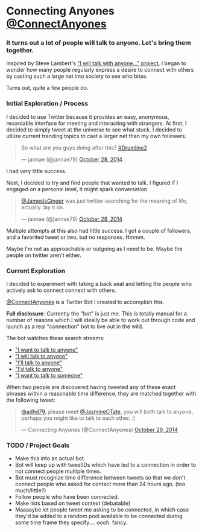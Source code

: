 # Connecting Anyones [@ConnectAnyones](https://twitter.com/ConnectAnyones)

### It turns out a lot of people will talk to anyone. Let's bring them together.

Inspired by Steve Lambert's ["I will talk with anyone..." project](http://visitsteve.com/made/talkwithanyone/), I began to wonder how many people regularly express a desire to connect with others by casting such a large net into society to see who bites.

Turns out, quite a few people do.

### Initial Exploration / Process

I decided to use Twitter because it provides an easy, anonymous, recordable interface for meeting and interacting with strangers. At first, I decided to simply tweet at the universe to see what stuck. I decided to utilize current trending topics to cast a larger net than my own followers. 

<blockquote class="twitter-tweet" lang="en"><p>So what are you guys doing after this? <a href="https://twitter.com/hashtag/Drumline2?src=hash">#Drumline2</a></p>&mdash; jannae (@jannae79) <a href="https://twitter.com/jannae79/status/526931572608729090">October 28, 2014</a></blockquote>
<script async src="//platform.twitter.com/widgets.js" charset="utf-8"></script>

I had very little success.

Next, I decided to try and find people that wanted to talk. I figured if I engaged on a personal level, it might spark conversation.

<blockquote class="twitter-tweet" lang="en"><p><a href="https://twitter.com/JamesIsGinger">@JamesIsGinger</a> was just twitter-searching for the meaning of life, actually. lay it on.</p>&mdash; jannae (@jannae79) <a href="https://twitter.com/jannae79/status/526940926711988224">October 28, 2014</a></blockquote>
<script async src="//platform.twitter.com/widgets.js" charset="utf-8"></script>

Multiple attempts at this also had little success. I got a couple of followers, and a favorited tweet or two, but no responses. Hmmm.

Maybe I'm not as approachable or outgoing as I need to be. Maybe the people on twitter aren't either. 

### Current Exploration

I decided to experiment with taking a back seat and letting the people who actively ask to connect connect with others.

[@ConnectAnyones](https://twitter.com/ConnectAnyones) is a Twitter Bot I created to accomplish this.

**Full disclosure**: Currently the "bot" is just me. This is totally manual for a number of reasons which I will ideally be able to work out through code and launch as a real "connection" bot to live out in the wild.

The bot watches these search streams:

* ["I want to talk to anyone"](https://twitter.com/search?f=realtime&q=%22I%20want%20to%20talk%20to%20anyone%22&src=typd)
* ["I will talk to anyone"](https://twitter.com/search?f=realtime&q=%22I%20will%20talk%20to%20anyone%22&src=typd)
* ["I'll talk to anyone"](https://twitter.com/search?f=realtime&q=%22I%27ll%20talk%20to%20anyone%22&src=typd)
* ["I'd talk to anyone"](https://twitter.com/search?f=realtime&q=%22I%27d%20talk%20to%20anyone%22&src=typd)
* ["I want to talk to someone"](https://twitter.com/search?q=%22I%20want%20to%20talk%20to%20someone%22&src=typd)

When two people are discovered having tweeted any of these exact phrases within a reasonable time difference, they are matched together with the following tweet:

<blockquote class="twitter-tweet" lang="en"><p><a href="https://twitter.com/adhd79">@adhd79</a>, please meet <a href="https://twitter.com/JasmineCTate">@JasmineCTate</a>, you will both talk to anyone, perhaps you might like to talk to each other. :)</p>&mdash; Connecting Anyones (@ConnectAnyones) <a href="https://twitter.com/ConnectAnyones/status/527478095675412480">October 29, 2014</a></blockquote>
<script async src="//platform.twitter.com/widgets.js" charset="utf-8"></script>


### TODO / Project Goals

* Make this into an actual bot. 
* Bot will keep up with tweetIDs which have led to a connection in order to not connect people multiple times.
* Bot must recognize time difference between tweets so that we don't connect people who asked for contact more than 24 hours ago. (too much/little?)
* Follow people who have been connected. 
* Make lists based on tweet context (debatable)
* Maaaaybe let people tweet me asking to be connected, in which case they'd be added to a random pool available to be connected during some time frame they specify.... oooh. fancy.